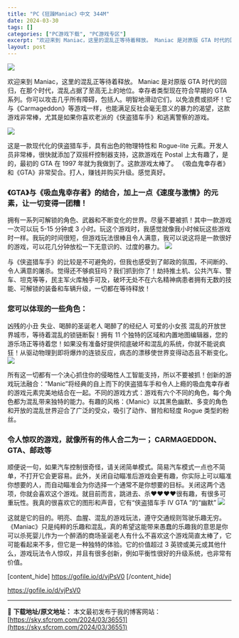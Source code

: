 ```yaml
---
title: "PC《狂躁Maniac》中文 344M"
date: 2024-03-30
tags: []
categories: ["PC游戏下载", "PC游戏专区"]
excerpt: "欢迎来到 Maniac，这里的混乱正等待着释放。 Maniac 是对原版 GTA 时代的回归，在那个时代，混乱占据了至高无上的地位。幸存者类型现在符合早期的 GTA 系列。你可以攻击几乎所有障碍，包括人。明智地滑动它们，以免浪费或损坏！它与《Carmageddon》等游戏一样，也能满足反社会毫无意义&hellip;"
layout: post
---
```


<img class="aligncenter" src="https://sky.sfcrom.com/wp-content/uploads/2024/03/6a646-Maniac-Video-Game-Free-Download-Repacklab-2.jpg.jpeg" />

欢迎来到 Maniac，这里的混乱正等待着释放。 Maniac 是对原版 GTA 时代的回归，在那个时代，混乱占据了至高无上的地位。幸存者类型现在符合早期的 GTA 系列。你可以攻击几乎所有障碍，包括人。明智地滑动它们，以免浪费或损坏！它与《Carmageddon》等游戏一样，也能满足反社会毫无意义的暴力的渴望，这款游戏非常棒，尤其是如果你喜欢老派的《侠盗猎车手》和逃离警察的游戏。

<img src="https://sky.sfcrom.com/wp-content/uploads/2024/03/20240330165236-a531c.jpeg" />

<span>这是一款现代化的侠盗猎车手，具有出色的物理特性和 Rogue-lite 元素。开发人员非常棒，很快就添加了双摇杆控制器支持，这款游戏在 Postal 上太有趣了，是的，最初的 GTA 在 1997 年就为我做到了。这款游戏太棒了。 《吸血鬼幸存者》和《GTA》非常契合。打人，赚钱并购买升级。感觉真好。</span>
<h3><span>《GTA》与《吸血鬼幸存者》的结合，加上一点《速度与激情》的元素，让一切变得一团糟！</span></h3>
<span>拥有一系列可解锁的角色、武器和不断变化的世界。尽量不要被抓！其中一款游戏一次可以玩 5-15 分钟或 3 小时。玩这个游戏时，我感觉就像我小时候玩这些游戏时一样。我玩的时间很短，但游戏玩法很棒且令人满意，我可以说这将是一款很好的游戏，可以花几分钟放松一下无意识的、过度的暴力。</span>

<img src="https://sky.sfcrom.com/wp-content/uploads/2024/03/20240330165240-d5304.jpeg" />

<span>与《侠盗猎车手》的比较是不可避免的，但我也感受到了邮政的氛围，不间断的、令人满意的屠杀。觉得还不够疯狂吗？我们抓到你了！劫持推土机、公共汽车、警车、坦克等等，民主军火库触手可及，破坏无处不在六名精神病患者拥有无数的技能、可解锁的装备和车辆升级，一切都在等待释放！</span>
<h3><span>您可以体现的一些角色：</span></h3>
<span>凶残的小丑 失业、喝醉的圣诞老人 喝醉了的经纪人 可爱的小女孩 混乱的开放世界城市，等待着混乱的锁链断裂！拥有 11 个独特的区域和内置地图编辑器，您的游乐场正等待着您！如果没有准备好提供彻底破坏和混乱的系统，你就不能说疯狂！从驱动物理到即将爆炸的连锁反应，病态的漂移使世界变得动态且不断变化。</span>

<img src="https://sky.sfcrom.com/wp-content/uploads/2024/03/20240330165243-7a648.jpeg" />

<span>所有这一切都有一个决心抓住你的侵略性人工智能支持，所以不要被抓！创新的游戏玩法融合：“Manic”将经典的自上而下的侠盗猎车手和令人上瘾的吸血鬼幸存者的游戏元素完美地结合在一起。不同的游戏方式：游戏有六个不同的角色，每个角色都为混乱带来独特的能力。有趣的风格：《Manic》以其黑色幽默、多变的角色和开放的混乱世界迎合了广泛的受众，吸引了动作、冒险和轻度 Rogue 类型的粉丝。</span>
<h3><span>令人惊叹的游戏，就像所有的伟人合二为一； CARMAGEDDON、GTA、邮政等</span></h3>
<span>顺便说一句，如果汽车控制很奇怪，请关闭简单模式。简易汽车模式一点也不简单，不打开它会更容易。此外，关闭自动瞄准后游戏会更有趣，你实际上可以瞄准你想要的人，而自动瞄准会为你选择一个通常不是你想要的目标。关闭这两个选项，你就会喜欢这个游戏。就目前而言，跳进去、杀♥♥♥♥很有趣，有很多可重玩性。我真的很喜欢它的图形和声音，它有“</span><span>侠盗猎车手 IV GTA ”的“幽默”</span>

<img src="https://sky.sfcrom.com/wp-content/uploads/2024/03/20240330165246-f41a7.jpeg" />

这就是它的目的。明亮、血腥、混乱的游戏玩法，遵守交通规则驾驶乐趣无穷。 《Maniac》只是纯粹的乐趣和混乱，真的希望这能带来愚蠢的乐趣我的意思是你可以杀死婴儿作为一个醉酒的商场圣诞老人有什么不喜欢这个游戏简直太棒了，它可能看起来不多，但它是一种独特的体验。它的价值超过 3 英镑或美元或其他什么，游戏玩法令人惊叹，并且有很多创新，例如平衡性很好的升级系统，也非常有价值。

[content_hide]
https://gofile.io/d/vjPsV0
[/content_hide]

<!--wechatfans start-->
https://gofile.io/d/vjPsV0
<!--wechatfans end-->

---
📖 **下载地址/原文地址：** 本文最初发布于我的博客网站：[https://sky.sfcrom.com/2024/03/36551](https://sky.sfcrom.com/2024/03/36551)
